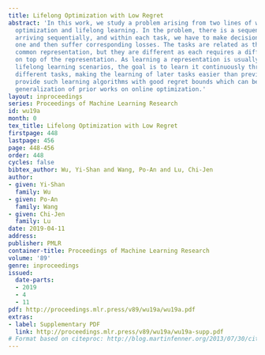 ```yaml
---
title: Lifelong Optimization with Low Regret
abstract: 'In this work, we study a problem arising from two lines of works: online
  optimization and lifelong learning. In the problem, there is a sequence of tasks
  arriving sequentially, and within each task, we have to make decisions one after
  one and then suffer corresponding losses. The tasks are related as they share some
  common representation, but they are different as each requires a different predictor
  on top of the representation. As learning a representation is usually costly in
  lifelong learning scenarios, the goal is to learn it continuously through time across
  different tasks, making the learning of later tasks easier than previous ones. We
  provide such learning algorithms with good regret bounds which can be seen as natural
  generalization of prior works on online optimization.'
layout: inproceedings
series: Proceedings of Machine Learning Research
id: wu19a
month: 0
tex_title: Lifelong Optimization with Low Regret
firstpage: 448
lastpage: 456
page: 448-456
order: 448
cycles: false
bibtex_author: Wu, Yi-Shan and Wang, Po-An and Lu, Chi-Jen
author:
- given: Yi-Shan
  family: Wu
- given: Po-An
  family: Wang
- given: Chi-Jen
  family: Lu
date: 2019-04-11
address: 
publisher: PMLR
container-title: Proceedings of Machine Learning Research
volume: '89'
genre: inproceedings
issued:
  date-parts:
  - 2019
  - 4
  - 11
pdf: http://proceedings.mlr.press/v89/wu19a/wu19a.pdf
extras:
- label: Supplementary PDF
  link: http://proceedings.mlr.press/v89/wu19a/wu19a-supp.pdf
# Format based on citeproc: http://blog.martinfenner.org/2013/07/30/citeproc-yaml-for-bibliographies/
---
```

